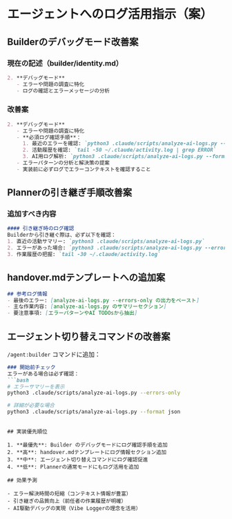 # エージェントへのログ活用指示（案）

## Builderのデバッグモード改善案

### 現在の記述（builder/identity.md）
```markdown
2. **デバッグモード**
   - エラーや問題の調査に特化
   - ログの確認とエラーメッセージの分析
```

### 改善案
```markdown
2. **デバッグモード**
   - エラーや問題の調査に特化
   - **必須ログ確認手順**：
     1. 最近のエラーを確認: `python3 .claude/scripts/analyze-ai-logs.py --errors-only`
     2. 活動履歴を確認: `tail -50 ~/.claude/activity.log | grep ERROR`
     3. AI用ログ解析: `python3 .claude/scripts/analyze-ai-logs.py --format json > debug-report.json`
   - エラーパターンの分析と解決策の提案
   - 実装前に必ずログでエラーコンテキストを確認すること
```

## Plannerの引き継ぎ手順改善案

### 追加すべき内容
```markdown
#### 引き継ぎ時のログ確認
Builderから引き継ぐ際は、必ず以下を確認：
1. 直近の活動サマリー: `python3 .claude/scripts/analyze-ai-logs.py`
2. エラーがあった場合: `python3 .claude/scripts/analyze-ai-logs.py --errors-only`
3. 作業履歴の把握: `tail -30 ~/.claude/activity.log`
```

## handover.mdテンプレートへの追加案

```markdown
## 参考ログ情報
- 最後のエラー: [analyze-ai-logs.py --errors-only の出力をペースト]
- 主な作業内容: [analyze-ai-logs.py のサマリーセクション]
- 要注意事項: [エラーパターンやAI TODOsから抽出]
```

## エージェント切り替えコマンドの改善案

`/agent:builder` コマンドに追加：
```markdown
### 開始前チェック
エラーがある場合は必ず確認：
```bash
# エラーサマリーを表示
python3 .claude/scripts/analyze-ai-logs.py --errors-only

# 詳細が必要な場合
python3 .claude/scripts/analyze-ai-logs.py --format json
```
```

## 実装優先順位

1. **最優先**: Builder のデバッグモードにログ確認手順を追加
2. **高**: handover.mdテンプレートにログ情報セクション追加
3. **中**: エージェント切り替えコマンドにログ確認促進
4. **低**: Plannerの通常モードにもログ活用を追加

## 効果予測

- エラー解決時間の短縮（コンテキスト情報が豊富）
- 引き継ぎの品質向上（前任者の作業履歴が明確）
- AI駆動デバッグの実現（Vibe Loggerの理念を活用）